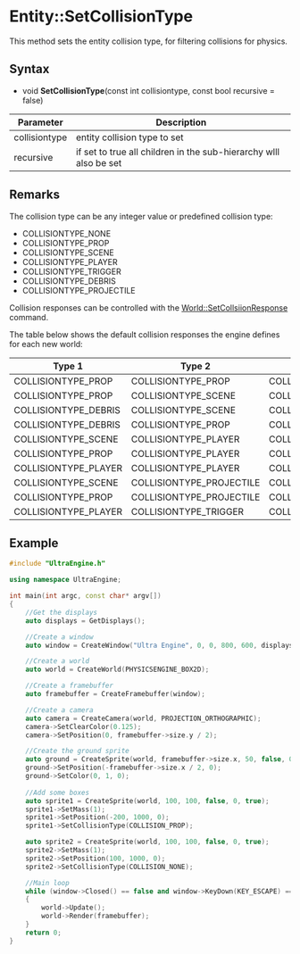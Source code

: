 # Entity::SetCollisionType

This method sets the entity collision type, for filtering collisions for physics.

## Syntax
- void **SetCollisionType**(const int collisiontype, const bool recursive = false)

| Parameter | Description |
|---|---|
| collisiontype | entity collision type to set |
| recursive | if set to true all children in the sub-hierarchy wlll also be set |

## Remarks

The collision type can be any integer value or predefined collision type:
- COLLISIONTYPE_NONE
- COLLISIONTYPE_PROP
- COLLISIONTYPE_SCENE
- COLLISIONTYPE_PLAYER
- COLLISIONTYPE_TRIGGER
- COLLISIONTYPE_DEBRIS
- COLLISIONTYPE_PROJECTILE

Collision responses can be controlled with the [World::SetCollsiionResponse](World_SetCollsiionResponse.md) command.

The table below shows the default collision responses the engine defines for each new world:

| Type 1 | Type 2 | Response |
|---|---|---|
| COLLISIONTYPE_PROP | COLLISIONTYPE_PROP | COLLISIONRESPONSE_COLLIDE |
| COLLISIONTYPE_PROP | COLLISIONTYPE_SCENE | COLLISIONRESPONSE_COLLIDE |
| COLLISIONTYPE_DEBRIS | COLLISIONTYPE_SCENE | COLLISIONRESPONSE_COLLIDE |
| COLLISIONTYPE_DEBRIS | COLLISIONTYPE_PROP | COLLISIONRESPONSE_COLLIDE |
| COLLISIONTYPE_SCENE | COLLISIONTYPE_PLAYER | COLLISIONRESPONSE_COLLIDE |
| COLLISIONTYPE_PROP | COLLISIONTYPE_PLAYER | COLLISIONRESPONSE_COLLIDE |
| COLLISIONTYPE_PLAYER | COLLISIONTYPE_PLAYER | COLLISIONRESPONSE_COLLIDE |
| COLLISIONTYPE_SCENE | COLLISIONTYPE_PROJECTILE | COLLISIONRESPONSE_COLLIDE |
| COLLISIONTYPE_PROP | COLLISIONTYPE_PROJECTILE | COLLISIONRESPONSE_COLLIDE |
| COLLISIONTYPE_PLAYER | COLLISIONTYPE_TRIGGER | COLLISIONRESPONSE_DETECT |

## Example

```c++
#include "UltraEngine.h"

using namespace UltraEngine;

int main(int argc, const char* argv[])
{
    //Get the displays
    auto displays = GetDisplays();

    //Create a window
    auto window = CreateWindow("Ultra Engine", 0, 0, 800, 600, displays[0], WINDOW_CENTER | WINDOW_TITLEBAR);

    //Create a world
    auto world = CreateWorld(PHYSICSENGINE_BOX2D);

    //Create a framebuffer
    auto framebuffer = CreateFramebuffer(window);

    //Create a camera    
    auto camera = CreateCamera(world, PROJECTION_ORTHOGRAPHIC);
    camera->SetClearColor(0.125);
    camera->SetPosition(0, framebuffer->size.y / 2);

    //Create the ground sprite
    auto ground = CreateSprite(world, framebuffer->size.x, 50, false, 0, true);
    ground->SetPosition(-framebuffer->size.x / 2, 0);
    ground->SetColor(0, 1, 0);
    
    //Add some boxes
    auto sprite1 = CreateSprite(world, 100, 100, false, 0, true);
    sprite1->SetMass(1);
    sprite1->SetPosition(-200, 1000, 0);
    sprite1->SetCollisionType(COLLISION_PROP);

    auto sprite2 = CreateSprite(world, 100, 100, false, 0, true);
    sprite2->SetMass(1);
    sprite2->SetPosition(100, 1000, 0);
    sprite2->SetCollisionType(COLLISION_NONE);

    //Main loop
    while (window->Closed() == false and window->KeyDown(KEY_ESCAPE) == false)
    {
        world->Update();
        world->Render(framebuffer);
    }
    return 0;
}
```
